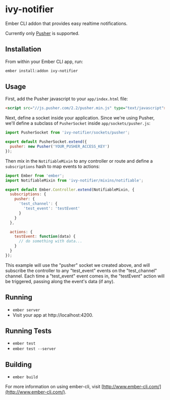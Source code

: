 # ivy-notifier

Ember CLI addon that provides easy realtime notifications.

Currently only [Pusher](https://pusher.com/) is supported.

## Installation

From within your Ember CLI app, run:

```sh
ember install:addon ivy-notifier
```

## Usage

First, add the Pusher javascript to your `app/index.html` file:

```html
<script src="//js.pusher.com/2.2/pusher.min.js" type="text/javascript"></script>
```

Next, define a socket inside your application. Since we're using Pusher, we'll
define a subclass of `PusherSocket` inside `app/sockets/pusher.js`:

```javascript
import PusherSocket from 'ivy-notifier/sockets/pusher';

export default PusherSocket.extend({
  pusher: new Pusher('YOUR_PUSHER_ACCESS_KEY')
});
```

Then mix in the `NotifiableMixin` to any controller or route and define
a `subscriptions` hash to map events to actions:

```javascript
import Ember from 'ember';
import NotifiableMixin from 'ivy-notifier/mixins/notifiable';

export default Ember.Controller.extend(NotifiableMixin, {
  subscriptions: {
    pusher: {
      'test_channel': {
        'test_event': 'testEvent'
      }
    }
  },

  actions: {
    testEvent: function(data) {
      // do something with data...
    }
  }
});
```

This example will use the "pusher" socket we created above, and will subscribe
the controller to any "test\_event" events on the "test\_channel" channel. Each
time a "test\_event" event comes in, the "testEvent" action will be triggered,
passing along the event's data (if any).

## Running

* `ember server`
* Visit your app at http://localhost:4200.

## Running Tests

* `ember test`
* `ember test --server`

## Building

* `ember build`

For more information on using ember-cli, visit [http://www.ember-cli.com/](http://www.ember-cli.com/).
